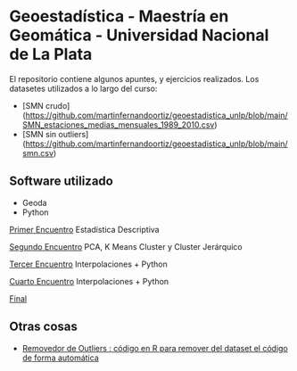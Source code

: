 # Geoestadística - Maestría en Geomática - Universidad Nacional de La Plata

El repositorio contiene algunos apuntes, y ejercicios realizados.
Los datasetes utilizados a lo largo del curso:
* [SMN crudo] (https://github.com/martinfernandoortiz/geoestadistica_unlp/blob/main/SMN_estaciones_medias_mensuales_1989_2010.csv)
* [SMN sin outliers] (https://github.com/martinfernandoortiz/geoestadistica_unlp/blob/main/smn.csv)

## Software utilizado
* Geoda
* Python


[Primer Encuentro](https://github.com/martinfernandoortiz/geoestadistica_unlp/tree/main/primer_encuentro)
Estadística Descriptiva

[Segundo Encuentro](https://github.com/martinfernandoortiz/geoestadistica_unlp/tree/main/segundo_encuentro)
PCA, K Means Cluster y Cluster Jerárquico

[Tercer Encuentro](https://github.com/martinfernandoortiz/geoestadistica_unlp/tree/main/tercer_encuentro)
Interpolaciones + Python

[Cuarto Encuentro](https://github.com/martinfernandoortiz/geoestadistica_unlp/tree/main/cuarto_encuentro)
Interpolaciones + Python

[Final](https://github.com/martinfernandoortiz/geoestadistica_unlp/tree/main/final)

## Otras cosas

* [Removedor de Outliers : código en R para remover del dataset el código de forma automática](https://github.com/martinfernandoortiz/geoestadistica_unlp/blob/main/outlier_replace.r)
